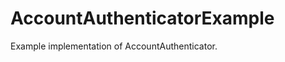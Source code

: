 AccountAuthenticatorExample
===========================

Example implementation of AccountAuthenticator.
